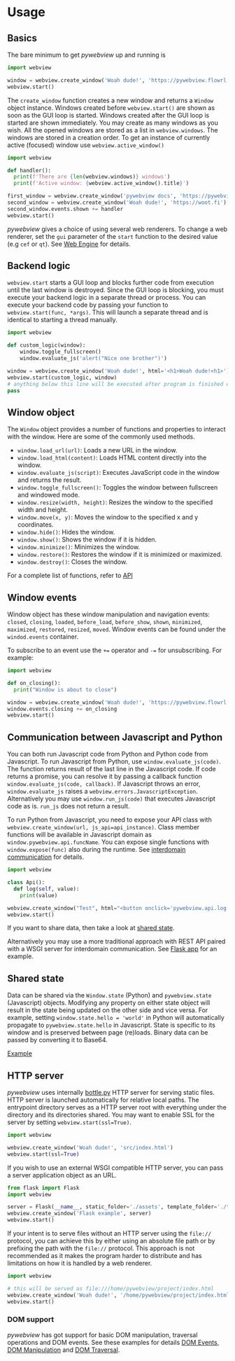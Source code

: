 # Usage

## Basics

The bare minimum to get _pywebview_ up and running is

``` python
import webview

window = webview.create_window('Woah dude!', 'https://pywebview.flowrl.com')
webview.start()
```

The `create_window` function creates a new window and returns a `Window` object instance. Windows created before `webview.start()` are shown as soon as the GUI loop is started. Windows created after the GUI loop is started are shown immediately. You may create as many windows as you wish. All the opened windows are stored as a list in `webview.windows`. The windows are stored in a creation order. To get an instance of currently active (focused) window use `webview.active_window()`


``` python
import webview

def handler():
  print(f'There are {len(webview.windows)} windows')
  print(f'Active window: {webview.active_window().title}')

first_window = webview.create_window('pywebview docs', 'https://pywebview.flowrl.com')
second_window = webview.create_window('Woah dude!', 'https://woot.fi')
second_window.events.shown += handler
webview.start()
```

_pywebview_ gives a choice of using several web renderers. To change a web renderer, set the `gui` parameter of the `start` function to the desired value (e.g `cef` or `qt`). See [Web Engine](/guide/web_engine.md) for details.

## Backend logic

`webview.start` starts a GUI loop and blocks further code from execution until the last window is destroyed. Since the GUI loop is blocking, you must execute your backend logic in a separate thread or process. You can execute your backend code by passing your function to `webview.start(func, *args)`. This will launch a separate thread and is identical to starting a thread manually.

``` python
import webview

def custom_logic(window):
    window.toggle_fullscreen()
    window.evaluate_js('alert("Nice one brother")')

window = webview.create_window('Woah dude!', html='<h1>Woah dude!<h1>')
webview.start(custom_logic, window)
# anything below this line will be executed after program is finished executing
pass
```

## Window object

The `Window` object provides a number of functions and properties to interact with the window. Here are some of the commonly used methods.

- `window.load_url(url)`: Loads a new URL in the window.
- `window.load_html(content)`: Loads HTML content directly into the window.
- `window.evaluate_js(script)`: Executes JavaScript code in the window and returns the result.
- `window.toggle_fullscreen()`: Toggles the window between fullscreen and windowed mode.
- `window.resize(width, height)`: Resizes the window to the specified width and height.
- `window.move(x, y)`: Moves the window to the specified x and y coordinates.
- `window.hide()`: Hides the window.
- `window.show()`: Shows the window if it is hidden.
- `window.minimize()`: Minimizes the window.
- `window.restore()`: Restores the window if it is minimized or maximized.
- `window.destroy()`: Closes the window.

For a complete list of functions, refer to [API](/guide/api)

## Window events

Window object has these window manipulation and navigation events:  `closed`, `closing`, `loaded`, `before_load`, `before_show`, `shown`, `minimized`, `maximized`, `restored`, `resized`, `moved`. Window events can be found under the  `windod.events` container.

To subscribe to an event use the `+=` operator and `-=` for unsubscribing. For example:

``` python
import webview

def on_closing():
  print("Window is about to close")

window = webview.create_window('Woah dude!', 'https://pywebview.flowrl.com')
window.events.closing += on_closing
webview.start()
```

## Communication between Javascript and Python

You can both run Javascript code from Python and Python code from Javascript. To run Javascript from Python, use `window.evaluate_js(code)`. The function returns result of the last line in the Javascript code. If code returns a promise, you can resolve it by passing a callback function `window.evaluate_js(code, callback)`. If Javascript throws an error, `window.evaluate_js` raises a `webview.errors.JavascriptException`. Alternatively you may use `window.run_js(code)` that executes Javascript code as is. `run_js` does not return a result.

To run Python from Javascript, you need to expose your API class with `webview.create_window(url, js_api=api_instance)`. Class member functions will be available in Javascript domain as `window.pywebview.api.funcName`. You can expose single functions with `window.expose(func)` also during the runtime. See [interdomain communication](/guide/interdomain.md) for details.

``` python
import webview

class Api():
  def log(self, value):
    print(value)

webview.create_window("Test", html="<button onclick='pywebview.api.log(\"Woah dude!\")'>Click me</button>", js_api=Api())
webview.start()
```

If you want to share data, then take a look at [shared state](#shared-state).

Alternatively you may use a more traditional approach with REST API paired with a WSGI server for interdomain communication. See [Flask app](https://github.com/r0x0r/pywebview/tree/master/examples/flask_app) for an example.

## Shared state

Data can be shared via the `Window.state` (Python) and `pywebview.state` (Javascript) objects. Modifying any property on either state object will result in the state being updated on the other side and vice versa. For example, setting `window.state.hello = 'world'` in Python will automatically propagate to `pywebview.state.hello` in Javascript. State is specific to its window and is preserved between page (re)loads. Binary data can be passed by converting it to Base64.

[Example](/examples/state.html)

## HTTP server

_pywebview_ uses internally [bottle.py](https://bottlepy.org) HTTP server for serving static files. HTTP server is launched automatically for relative local paths. The entrypoint directory serves as a HTTP server root with everything under the directory and its directories shared. You may want to enable SSL for the server by setting `webview.start(ssl=True)`.

``` python
import webview

webview.create_window('Woah dude!', 'src/index.html')
webview.start(ssl=True)
```

If you wish to use an external WSGI compatible HTTP server, you can pass a server application object as an URL.

``` python
from flask import Flask
import webview

server = Flask(__name__, static_folder='./assets', template_folder='./templates')
webview.create_window('Flask example', server)
webview.start()
```

If your intent is to serve files without an HTTP server using the `file://` protocol, you can achieve this by either using an absolute file path or by prefixing the path with the `file://` protocol. This approach is not recommended as it makes the program harder to distribute and has limitations on how it is handled by a web renderer.

``` python
import webview

# this will be served as file:///home/pywebview/project/index.html
webview.create_window('Woah dude!', '/home/pywebview/project/index.html')
webview.start()
```

### DOM support

_pywebview_ has got support for basic DOM manipulation, traversal operations and DOM events. See these examples for details [DOM Events](/examples/dom_events), [DOM Manipulation](/examples/dom_manipulation) and [DOM Traversal](/examples/dom_traversal).
